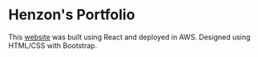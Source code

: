 # Henzon's Portfolio

This [website](http://henzonz.com/) was built using React and deployed in AWS. Designed using HTML/CSS with Bootstrap.
